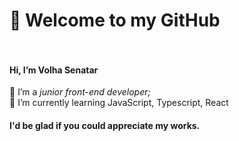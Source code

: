 # 👋 Welcome to my GitHub <br> <br> 
#### Hi, I’m **Volha Senatar**<br>
🌱 I’m a *junior front-end developer;*<br> 
🌱 I’m currently learning JavaScript, Typescript, React<br>
#### I'd be glad if you could appreciate my works.
